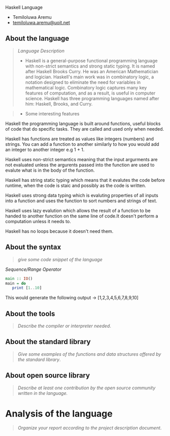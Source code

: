 Haskell Language

- Temiloluwa Aremu
- temiloluwa.aremu@uoit.net

## About the language

> _Language Description_
>
> - Haskell is a general-purpose functional programming language with non-strict semantics and strong static typing. It is named after Haskell Brooks Curry. He was an American Mathematician and logician. Haskell's main work was in combinatory logic, a notation designed to eliminate the need for variables in mathematical logic. Combinatory logic captures many key features of computation, and as a result, is useful in computer science. Haskell has three programming languages named after him: Haskell, Brooks, and Curry.

> - Some interesting features

Haskell the programming language is built around functions, useful blocks of code that do specific tasks. They are called and used only when needed. 

Haskell has functions are treated as values like integers (numbers) and strings. You can add a function to another similarly to how you would add an integer to another integer e.g 1 + 1.

Haskell uses non-strict semantics  meaning that the input argurments are not evaluated unless the argurents passed into the function are used to evalute what is in the body of the function.

Haskell has string static typing which means that it evalutes the code before runtime, when the code is staic and possibly as the code is written.

Haskell uses strong data typing which is evaluting properties of all inputs into a function and uses the function to sort numbers and strings of text.

Haskell uses lazy evalution which allows the result of a function to be handed to another function on the same line of code.It doesn't perform a computation unless it needs to.

Haskell has no loops because it doesn't need them. 

## About the syntax

> _give some code snippet of the language_

*Sequence/Range Operator*

```haskell
main :: IO()
main = do
   print [1..10]
```
This would generate the following output ->
[1,2,3,4,5,6,7,8,9,10]

## About the tools

> _Describe the compiler or interpreter needed_.

## About the standard library

> _Give some examples of the functions and data structures
> offered by the standard library_.

## About open source library

> _Describe at least one contribution by the open source
community written in the language._

# Analysis of the language

> _Organize your report according to the project description
document_.



